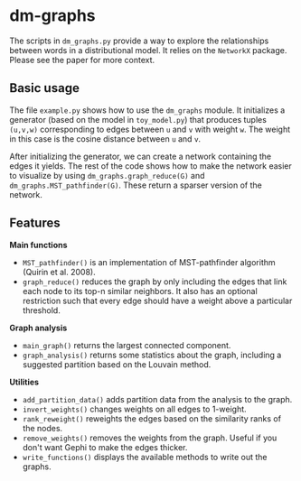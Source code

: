 # dm-graphs

The scripts in `dm_graphs.py` provide a way to explore the relationships between words in a distributional model. It relies on the `NetworkX` package. Please see the paper for more context.

## Basic usage
The file `example.py` shows how to use the `dm_graphs` module. It initializes a generator (based on the model in `toy_model.py`) that produces tuples `(u,v,w)` corresponding to edges between `u` and `v` with weight `w`. The weight in this case is the cosine distance between `u` and `v`.

After initializing the generator, we can create a network containing the edges it yields. The rest of the code shows how to make the network easier to visualize by using `dm_graphs.graph_reduce(G)` and `dm_graphs.MST_pathfinder(G)`. These return a sparser version of the network.

## Features

**Main functions**
* `MST_pathfinder()` is an implementation of MST-pathfinder algorithm (Quirin et al. 2008).
* `graph_reduce()` reduces the graph by only including the edges that link each node to its top-n similar neighbors. It also has an optional restriction such that every edge should have a weight above a particular threshold.

**Graph analysis**
* `main_graph()` returns the largest connected component.
* `graph_analysis()` returns some statistics about the graph, including a suggested partition based on the Louvain method.

**Utilities**
* `add_partition_data()` adds partition data from the analysis to the graph.
* `invert_weights()` changes weights on all edges to 1-weight.
* `rank_reweight()` reweights the edges based on the similarity ranks of the nodes.
* `remove_weights()` removes the weights from the graph. Useful if you don't want Gephi to make the edges thicker.
* `write_functions()` displays the available methods to write out the graphs.
